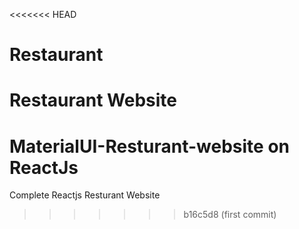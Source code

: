 <<<<<<< HEAD
# Restaurant
Restaurant Website
=======
# MaterialUI-Resturant-website on ReactJs
Complete Reactjs Resturant Website 
>>>>>>> b16c5d8 (first commit)
